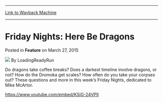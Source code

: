 
---
[Link to Wayback Machine](https://web.archive.org/web/20150329092503/http://magic.wizards.com/en/articles/archive/feature/friday-nights-here-be-dragons-2015-03-27)

[_metadata_:wayback_url]:- "http://magic.wizards.com/en/articles/archive/feature/friday-nights-here-be-dragons-2015-03-27"
[_metadata_:wayback_raw_url]:- "https://web.archive.org/web/20150329092503id_/http://magic.wizards.com/en/articles/archive/feature/friday-nights-here-be-dragons-2015-03-27"
[_metadata_:wayback_capture_timestamp]:- "2015-03-29 09:25:03+00:00"
[_metadata_:generator]:- "Drupal 7 (http://drupal.org)"
[_metadata_:description]:- "Grant and Katelin don’t really believe this alternate timeline stuff. Graham is dubious as well."
[_metadata_:publish_date]:- "2015-03-27"
---


Friday Nights: Here Be Dragons
==============================



 Posted in **Feature**
 on March 27, 2015 






![](https://media.magic.wizards.com/styles/auth_small/public/images/person/lrrbiopic.png)
By LoadingReadyRun










Do dragons take coffee breaks? Does a darkest timeline involve dragons, or not? How do the Dromoka get scales? How often do you take your corpses out? These questions and more in this week’s Friday Nights, dedicated to Mike McArtor.


<https://www.youtube.com/embed/KSiG-24VPII>







